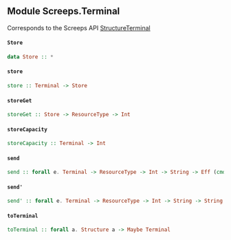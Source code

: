 ## Module Screeps.Terminal

Corresponds to the Screeps API [StructureTerminal](http://support.screeps.com/hc/en-us/articles/207713399-StructureTerminal)

#### `Store`

``` purescript
data Store :: *
```

#### `store`

``` purescript
store :: Terminal -> Store
```

#### `storeGet`

``` purescript
storeGet :: Store -> ResourceType -> Int
```

#### `storeCapacity`

``` purescript
storeCapacity :: Terminal -> Int
```

#### `send`

``` purescript
send :: forall e. Terminal -> ResourceType -> Int -> String -> Eff (cmd :: CMD | e) ReturnCode
```

#### `send'`

``` purescript
send' :: forall e. Terminal -> ResourceType -> Int -> String -> String -> Eff (cmd :: CMD | e) ReturnCode
```

#### `toTerminal`

``` purescript
toTerminal :: forall a. Structure a -> Maybe Terminal
```


